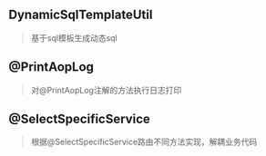 ## DynamicSqlTemplateUtil
>基于sql模板生成动态sql

## @PrintAopLog
>对@PrintAopLog注解的方法执行日志打印

## @SelectSpecificService
>根据@SelectSpecificService路由不同方法实现，解耦业务代码